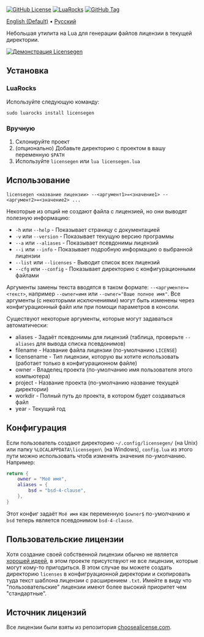 [![GitHub License](https://img.shields.io/github/license/botantony/licensegen)](https://spdx.org/licenses/BSD-4-Clause.html)
[![LuaRocks](https://img.shields.io/luarocks/v/botantony/licensegen)](https://luarocks.org/modules/botantony/licensegen)
[![GitHub Tag](https://img.shields.io/github/v/tag/botantony/licensegen)](https://github.com/botantony/licensegen/tags)

[English (Default)](../README.md) • [Русский](ru.md)

Небольшая утилита на Lua для генерации файлов лицензии в текущей директории.

[![Демонстрация Licensegen](https://asciinema.org/a/05VjCIvSHRufPjatfqNhREZfT.svg)](https://asciinema.org/a/05VjCIvSHRufPjatfqNhREZfT)

## Установка
### LuaRocks
Используйте следующую команду:
```console
sudo luarocks install licensegen
```

### Вручную
1. Склонируйте проект
2. (опционально) Добавьте директорию с проектом в вашу переменную `$PATH`
3. Используйте `licensegen` или `lua licensegen.lua`

## Использование
```console
licensegen <название лицензии> --<аргумент1>=<значение1> --<аргумент2>=<значение2> ...
```

Некоторые из опций не создают файла с лицензией, но они выводят полезную информацию:
- `-h` или `--help` - Показывает страницу с документацией
- `-v` или `--version` - Показывает текущую версию программы
- `--a` или `--aliases` - Показывает псевдонимы лицензий
- `--i` или `--info` - Показывает подробную информацию о выбранной лицензии
- `--list` или `--licenses` - Выводит список всех лицензий
- `--cfg` или `--config` - Показывает директорию с конфигурационными файлами

Аргументы замены текста вводятся в таком формате: `--<аргументе>=<текст>`, например `--owner=имя` или `--owner="Ваше полное имя"`. Все аргументы (с некоторыми исключениями) могут быть изменены через конфигурационный файл или при помощи параметров в консоли.

Существуют некоторые аргументы, которые могут задаваться автоматически:
- aliases - Задаёт псевдонимы для лицензий (таблица, проверьте `--aliases` для вывода списка псевдонимов)
- filename - Название файла лицензии (по-умолчанию `LICENSE`)
- licensename - Тип лицензии, которую вы хотите использовать (работает только в конфигурационном файле)
- owner - Владелец проекта (по-умолчанию имя пользователя этого компьютера)
- project - Название проекта (по-умолчанию название текущей директории)
- workdir - Полный путь до проекта, в котором будет создаваться файл
- year - Текущий год

## Конфигурация
Если пользователь создают директорию `~/.config/licensegen/` (на Unix) или папку `%LOCALAPPDATA\licensegen\` (на Windows), `config.lua` из этого пути можно использовать чтобв изменять значения по-умолчанию. Например:
```lua
return {
    owner = "Моё имя",
    aliases = {
        bsd = "bsd-4-clause",
    },
}
```
Этот конфиг задаёт `Моё имя` как переменную `$owner$` по-умолчанию и `bsd` теперь является псевдонимом `bsd-4-clause`.

## Пользовательские лицензии
Хотя создание своей собственной лицензии обычно не является [хорошей идеей](https://ben.balter.com/2016/08/01/why-you-shouldnt-write-your-own-open-source-license/), в этом проекте присутствуют не все лицензии, которые могут кому-то пригодиться. В этом случае вы можете создать директорию `licenses` в конфигруационной директории и скопировать туда текст шаблона лицензии с расширением `.txt`. Имейте в виду что "пользовательские" лицензии имеют более высокий приоритет чем "стандартные".

## Источник лицензий
Все лицензии были взяты из репозитория [choosealicense.com](https://github.com/github/choosealicense.com).
